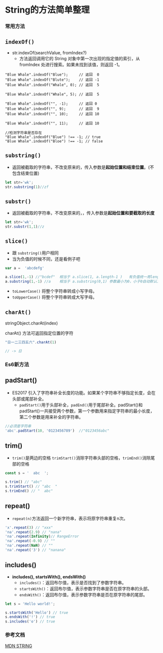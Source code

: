 # String的方法简单整理
### 常用方法

## `indexOf() `

- str.indexOf(searchValue, fromIndex?)
   - 方法返回调用它的 String 对象中第一次出现的指定值的索引，从 fromIndex 处进行搜索。如果未找到该值，则返回 -1。

```javascript{5,14,15}
"Blue Whale".indexOf("Blue");     // 返回  0
"Blue Whale".indexOf("Blute");    // 返回 -1
"Blue Whale".indexOf("Whale", 0); // 返回  5

"Blue Whale".indexOf("Whale", 5); // 返回  5

"Blue Whale".indexOf("", -1);     // 返回 0
"Blue Whale".indexOf("", 9);      // 返回  9
"Blue Whale".indexOf("", 10);     // 返回 10

"Blue Whale".indexOf("", 11);     // 返回 10  
 
//检测字符串是否存在
"Blue Whale".indexOf("Blue") !== -1; // true
"Blue Whale".indexOf("Bloe") !== -1; // false
```

## `substring()`
  - 返回被截取的字符串，不改变原来的，传入参数是**起始位置和结束位置**。(不包含结束位置)

```javascript
let str='wk';
str.substring(1)//zf
```

## `substr()`
  - 返回被截取的字符串，不改变原来的，，传入参数是**起始位置和要截取的长度**
  

```javascript
let str='wk';
str.substr(1,1)//z
```


## `slice()`
  - 跟 `substring()`用户相同
  - 当为负值的时候不同，还是看例子吧
  
```javascript
var a =  'abcdefg' 

a.slice(1,-1) //"bcdef"  相当于 a.slice(1, a.length-1 )   有负值统一用length减去当前的负值来截取
a.substring(1,-1) //a    相当于 a.substring(0,1) 参数最小为0，小于0自动默认为0，参数小的为第一个参数
```

- `toLowerCase()` 将整个字符串转成小写字母。
- `toUpperCase()` 将整个字符串转成大写字母。

## `charAt()`

stringObject.charAt(index)

charAt() 方法可返回指定位置的字符

```javascript
"日一二三四五六".charAt(1)

// -> 日
```

### Es6新方法

## padStart()

- ES2017 引入了字符串补全长度的功能。如果某个字符串不够指定长度，会在头部或尾部补全。
  - `padStart()`用于头部补全，`padEnd()`用于尾部补全。padStart()和padStart()一共接受两个参数，第一个参数用来指定字符串的最小长度，第二个参数是用来补全的字符串。

```javascript
//必须是字符串
'abc'.padStart(10, '0123456789')  //"0123456abc"
```

## trim()

- `trim()`是两边的空格 `trimStart()`消除字符串头部的空格，`trimEnd()`消除尾部的空格

```javascript
const s = '  abc  ';

s.trim() // "abc"
s.trimStart() // "abc  "
s.trimEnd() // "  abc"
```

## repeat()

- `repeat(n)`方法返回一个新字符串，表示将原字符串重复n次。

```javascript
'x'.repeat(3) // "xxx"
'na'.repeat(2.9) // "nana"
'na'.repeat(Infinity)// RangeError
'na'.repeat(-0.9) // ""
'na'.repeat(NaN) // ""
'na'.repeat('3') // "nanana"
```
## includes()

- **includes(), startsWith(), endsWith()**
  - `includes()`：返回布尔值，表示是否找到了参数字符串。
  - `startsWith()`：返回布尔值，表示参数字符串是否在原字符串的头部。
  - `endsWith()`：返回布尔值，表示参数字符串是否在原字符串的尾部。

```javascript
let s = 'Hello world!';

s.startsWith('Hello') // true
s.endsWith('!') // true
s.includes('o') // true
```

### 参考文档

[MDN STRING](https://developer.mozilla.org/zh-CN/docs/Web/JavaScript/Reference/Global_Objects/String)
